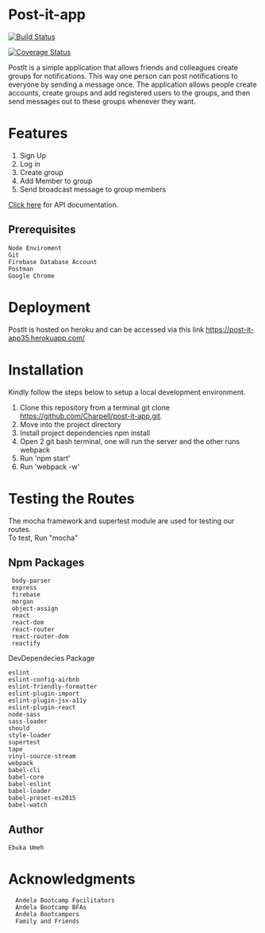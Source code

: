# Post-it-app

[![Build Status](https://travis-ci.org/Charpell/post-it-app.svg?branch=master)](https://travis-ci.org/Charpell/post-it-app)

[![Coverage Status](https://coveralls.io/repos/github/Charpell/post-it-app/badge.svg?branch=master)](https://coveralls.io/github/Charpell/post-it-app?branch=master)



PostIt is a simple application that allows friends and colleagues create groups for notifications. This way one person can post notifications to everyone by sending a message once. The application allows people create accounts, create groups and add registered users to the groups, and then send messages out to these groups whenever they want.

# Features
  1. Sign Up
  2. Log in
  3. Create group
  4. Add Member to group
  5. Send broadcast message to group members

   <a href="https://github.com/Charpell/post-it-app/tree/signup">Click here</a> for API documentation.
  


## Prerequisites
    Node Enviroment 
    Git 
    Firebase Database Account
    Postman
    Google Chrome 


# Deployment
 PostIt is hosted on heroku and can be accessed via this link
        https://post-it-app35.herokuapp.com/


# Installation
  Kindly follow the steps below to setup a local development environment.
  1. Clone this repository from a terminal git clone https://github.com/Charpell/post-it-app.git.
  2. Move into the project directory
  3. Install project dependencies npm install
  4. Open 2 git bash terminal, one will run the server and the other runs webpack
  6. Run 'npm start'
  7. Run 'webpack -w'


# Testing the Routes
  The mocha framework and supertest module are used for testing our routes.   
  To test, Run "mocha"
 

 
   
## Npm Packages
     
     body-parser
     express
     firebase
     morgan
     object-assign
     react
     react-dom
     react-router
     react-router-dom
     reactify
     

   DevDependecies Package

    eslint
    eslint-config-airbnb
    eslint-friendly-formatter
    eslint-plugin-import
    eslint-plugin-jsx-a11y
    eslint-plugin-react
    node-sass
    sass-loader
    should
    style-loader
    supertest
    tape
    vinyl-source-stream
    webpack
    babel-cli
    babel-core
    babel-eslint
    babel-loader
    babel-preset-es2015
    babel-watch

 
## Author
    Ebuka Umeh

# Acknowledgments
      Andela Bootcamp Facilitators
      Andela Bootcamp BFAs
      Andela Bootcampers
      Family and Friends
